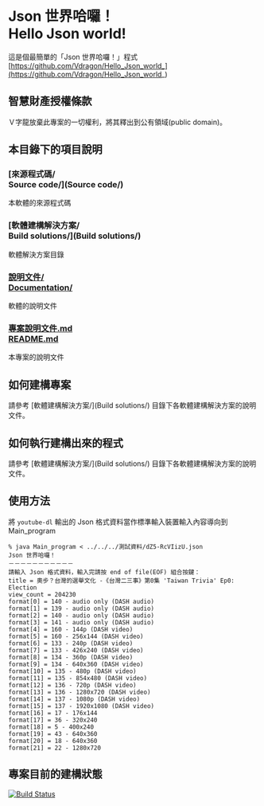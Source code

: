 # Json 世界哈囉！<br />Hello Json world!
這是個最簡單的「Json 世界哈囉！」程式  
[https://github.com/Vdragon/Hello_Json_world_](https://github.com/Vdragon/Hello_Json_world_)

## 智慧財產授權條款
Ｖ字龍放棄此專案的一切權利，將其釋出到公有領域(public domain)。

## 本目錄下的項目說明
### [來源程式碼/<br />Source code/](Source code/)
本軟體的來源程式碼

### [軟體建構解決方案/<br />Build solutions/](Build solutions/)
軟體解決方案目錄

### [說明文件/<br>Documentation/](Documentation/)
軟體的說明文件

### [專案說明文件.md<br />README.md](README.md)
本專案的說明文件

## 如何建構專案
請參考 [軟體建構解決方案/](Build solutions/) 目錄下各軟體建構解決方案的說明文件。

## 如何執行建構出來的程式
請參考 [軟體建構解決方案/](Build solutions/) 目錄下各軟體建構解決方案的說明文件。

## 使用方法
將 `youtube-dl` 輸出的 Json 格式資料當作標準輸入裝置輸入內容導向到 Main_program 
```
% java Main_program < ../../../測試資料/dZ5-RcVIizU.json 
Json 世界哈囉！
－－－－－－－－－－－
請輸入 Json 格式資料，輸入完請按 end of file(EOF) 組合按鍵：
title = 奧步？台灣的選舉文化 -《台灣二三事》第0集 'Taiwan Trivia' Ep0: Election
view_count = 204230
format[0] = 140 - audio only (DASH audio)
format[1] = 139 - audio only (DASH audio)
format[2] = 140 - audio only (DASH audio)
format[3] = 141 - audio only (DASH audio)
format[4] = 160 - 144p (DASH video)
format[5] = 160 - 256x144 (DASH video)
format[6] = 133 - 240p (DASH video)
format[7] = 133 - 426x240 (DASH video)
format[8] = 134 - 360p (DASH video)
format[9] = 134 - 640x360 (DASH video)
format[10] = 135 - 480p (DASH video)
format[11] = 135 - 854x480 (DASH video)
format[12] = 136 - 720p (DASH video)
format[13] = 136 - 1280x720 (DASH video)
format[14] = 137 - 1080p (DASH video)
format[15] = 137 - 1920x1080 (DASH video)
format[16] = 17 - 176x144
format[17] = 36 - 320x240
format[18] = 5 - 400x240
format[19] = 43 - 640x360
format[20] = 18 - 640x360
format[21] = 22 - 1280x720
```

## 專案目前的建構狀態
[![Build Status](https://travis-ci.org/Vdragon/Hello_Json_world_.svg)](https://travis-ci.org/Vdragon/Hello_Json_world_)
